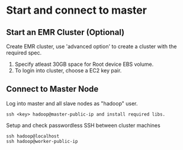# Start and connect to master

## Start an EMR Cluster (Optional)

Create EMR cluster, use 'advanced option' to create a cluster with the required spec.
1. Specify atleast 30GB space for Root device EBS volume.
2. To login into cluster, choose a EC2 key pair.

## Connect to Master Node

Log into master and all slave nodes as "hadoop" user.

    ssh <key> hadoop@master-public-ip and install required libs.

Setup and check passwordless SSH between cluster machines

    ssh hadoop@localhost
    ssh hadoop@worker-public-ip
